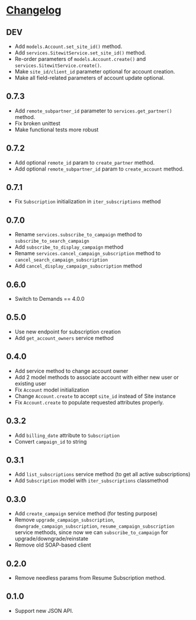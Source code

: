 # [Changelog](https://github.com/yola/sitewit/releases)

## DEV

* Add `models.Account.set_site_id()` method.
* Add `services.SitewitService.set_site_id()` method.
* Re-order parameters of `models.Account.create()` and
  `services.SitewitService.create()`.
* Make `site_id/client_id` parameter optional for account creation.
* Make all field-related parameters of account update optional.

## 0.7.3

* Add `remote_subpartner_id` parameter to `services.get_partner()` method.
* Fix broken unittest
* Make functional tests more robust

## 0.7.2

* Add optional `remote_id` param to `create_partner` method.
* Add optional `remote_subpartner_id` param to `create_account` method.

## 0.7.1

* Fix `Subscription` initialization in `iter_subscriptions` method

## 0.7.0

* Rename `services.subscribe_to_campaign` method to
  `subscribe_to_search_campaign`
* Add `subscribe_to_display_campaign` method
* Rename `services.cancel_campaign_subscription` method to
  `cancel_search_campaign_subscription`
* Add `cancel_display_campaign_subscription` method

## 0.6.0

* Switch to Demands == 4.0.0

## 0.5.0

* Use new endpoint for subscription creation
* Add `get_account_owners` service method

## 0.4.0

* Add service method to change account owner
* Add 2 model methods to associate account with either new user or existing
  user
* Fix `Account` model initialization
* Change `Account.create` to accept `site_id` instead of Site instance
* Fix `Account.create` to populate requested attributes properly.

## 0.3.2

* Add `billing_date` attribute to `Subscription`
* Convert `campaign_id` to string

## 0.3.1

* Add `list_subscriptions` service method (to get all active subscriptions)
* Add `Subscription` model with `iter_subscriptions` classmethod

## 0.3.0

* Add `create_campaign` service method (for testing purpose)
* Remove `upgrade_campaign_subscription`, `downgrade_campaign_subscription`,
  `resume_campaign_subscription` service methods, since now we can
  `subscribe_to_campaign` for upgrade/downgrade/reinstate
* Remove old SOAP-based client

## 0.2.0

* Remove needless params from Resume Subscription method.

## 0.1.0

* Support new JSON API.
